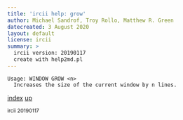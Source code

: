```yaml
---
title: 'ircii help: grow'
author: Michael Sandrof, Troy Rollo, Matthew R. Green
datecreated: 3 August 2020
layout: default
license: ircii
summary: >
  ircii version: 20190117
  create with help2md.pl
---
```

```
Usage: WINDOW GROW <n> 
  Increases the size of the current window by n lines.
```

[index](index.html)
[up](..)

<small> ircii 20190117 </small>
